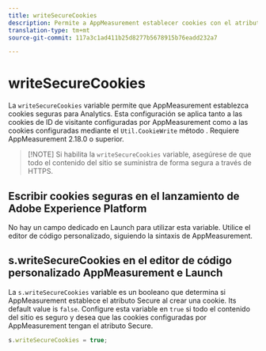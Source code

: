 ```yaml
---
title: writeSecureCookies
description: Permite a AppMeasurement establecer cookies con el atributo Secure.
translation-type: tm+mt
source-git-commit: 117a3c1ad411b25d8277b5678915b76eadd232a7

---
```



# writeSecureCookies

La `writeSecureCookies` variable permite que AppMeasurement establezca cookies [](https://en.wikipedia.org/wiki/Secure_cookie) seguras para Analytics. Esta configuración se aplica tanto a las cookies de ID de visitante configuradas por AppMeasurement como a las cookies configuradas mediante el `Util.CookieWrite` método . Requiere AppMeasurement 2.18.0 o superior.

> [!NOTE] Si habilita la `writeSecureCookies` variable, asegúrese de que todo el contenido del sitio se suministra de forma segura a través de HTTPS.

## Escribir cookies seguras en el lanzamiento de Adobe Experience Platform

No hay un campo dedicado en Launch para utilizar esta variable. Utilice el editor de código personalizado, siguiendo la sintaxis de AppMeasurement.

## s.writeSecureCookies en el editor de código personalizado AppMeasurement e Launch

La `s.writeSecureCookies` variable es un booleano que determina si AppMeasurement establece el atributo Secure al crear una cookie. Its default value is `false`. Configure esta variable en `true` si todo el contenido del sitio es seguro y desea que las cookies configuradas por AppMeasurement tengan el atributo Secure.

```js
s.writeSecureCookies = true;
```
